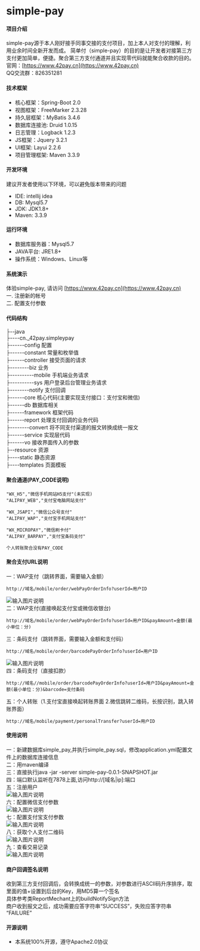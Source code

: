 # simple-pay

#### 项目介绍
simple-pay源于本人刚好接手同事交接的支付项目，加上本人对支付的理解，利用业余时间全新开发而成。 简单付（simple-pay）的目的是让开发者对接第三方支付更加简单，便捷。聚合第三方支付通道并且实现零代码就能聚合收款的目的。<br>
官网：[https://www.42pay.cn](https://www.42pay.cn)<br>
QQ交流群：826351281

#### 技术框架
* 核心框架：Spring-Boot 2.0
* 视图框架：FreeMarker 2.3.28
* 持久层框架：MyBatis 3.4.6
* 数据库连接池: Druid 1.0.15
* 日志管理：Logback 1.2.3
* JS框架：Jquery 3.2.1
* UI框架: Layui 2.2.6
* 项目管理框架: Maven 3.3.9

#### 开发环境
建议开发者使用以下环境，可以避免版本带来的问题
* IDE: intellij idea
* DB: Mysql5.7
* JDK: JDK1.8+
* Maven: 3.3.9

#### 运行环境
* 数据库服务器：Mysql5.7
* JAVA平台: JRE1.8+
* 操作系统：Windows、Linux等

#### 系统演示
体验simple-pay, 请访问 [https://www.42pay.cn](https://www.42pay.cn)<br>
一. 注册新的帐号<br>
二. 配置支付参数

#### 代码结构
├--java<br/>
├----cn._42pay.simpleypay<br/>
├------config     	    配置<br/>
├------constant  	    常量和枚举值<br/>
├------controller	    接受页面的请求<br/>
├--------biz			业务<br/>
├----------mobile      手机端业务请求<br/>
├----------sys		    用户登录后台管理业务请求<br/>
├--------notify		    支付回调<br/>
├------core			核心代码(主要实现支付接口：支付宝和微信)<br/>
├------db			    数据库相关<br/>
├------framework		框架代码<br/>
├------report		    处理支付回调的业务代码<br/>
├--------convert		将不同支付渠道的报文转换成统一报文<br/>
├------service		    实现层代码<br/>
├------vo			    接收界面传入的参数<br/>
├--resource            资源<br/>
├----static			静态资源<br/>
├----templates	        页面模板<br/>

#### 聚合通道(PAY_CODE说明)
```
"WX_H5","微信手机网站H5支付"(未实现)
"ALIPAY_WEB","支付宝电脑网站支付"
```
```
"WX_JSAPI","微信公众号支付"
"ALIPAY_WAP","支付宝手机网站支付"
```
```
"WX_MICROPAY","微信刷卡付"
"ALIPAY_BARPAY","支付宝条码支付"
```
```
个人转账聚合没有PAY_CODE
```

#### 聚合支付URL说明

一：WAP支付（跳转界面，需要输入金额）
```
http://域名/mobile/order/webPayOrderInfo?userId=用户ID
```
![输入图片说明](http://7xno76.com1.z0.glb.clouddn.com/%E8%B7%B3%E8%BD%AC%E8%BE%93%E5%85%A5%E9%87%91%E9%A2%9D.PNG "简单付，Wap支付")<br/>
二：WAP支付(直接唤起支付宝或微信收银台)
```
http://域名/mobile/order/webPayOrderInfo?userId=用户ID&payAmount=金额(最小单位：分)
```
三：条码支付（跳转界面，需要输入金额和支付码）
```
http://域名/mobile/order/barcodePayOrderInfo?userId=用户ID
```
![输入图片说明](http://7xno76.com1.z0.glb.clouddn.com/%E6%9D%A1%E7%A0%81%E4%BB%98.PNG "简单付，条码支付")<br/>
四：条码支付（直接扣款）
```
http://域名//mobile/order/barcodePayOrderInfo?userId=用户ID&payAmount=金额(最小单位：分)&barcode=支付条码
```
五：个人转账（1.支付宝直接唤起转账界面 2.微信跳转二维码，长按识别，跳入转账界面）
```
http://域名/mobile/payment/personalTransfer?userId=用户ID
```
#### 使用说明

一：新建数据库simple_pay,并执行simple_pay.sql，修改application.yml配置文件上的数据库连接信息<br>
二：用maven编译<br>
三：直接执行java -jar -server simple-pay-0.0.1-SNAPSHOT.jar<br>
四：端口默认监听在7878上面,访问http://[域名|ip]:端口<br>
五：注册用户<br>
![输入图片说明](http://7xno76.com1.z0.glb.clouddn.com/%E6%B3%A8%E5%86%8C.png "简单付，注册")<br/>
六：配置微信支付参数<br>
![输入图片说明](http://7xno76.com1.z0.glb.clouddn.com/%E5%BE%AE%E4%BF%A1%E9%85%8D%E7%BD%AE.png "简单付，微信配置")<br/>
七：配置支付宝支付参数<br>
![输入图片说明](http://7xno76.com1.z0.glb.clouddn.com/%E6%94%AF%E4%BB%98%E5%AE%9D%E9%85%8D%E7%BD%AE.png "简单付，支付宝配置")<br/>
八：获取个人支付二维码<br>
![输入图片说明](http://7xno76.com1.z0.glb.clouddn.com/%E6%88%91%E7%9A%84%E6%94%B6%E6%AC%BE%E4%BA%8C%E7%BB%B4%E7%A0%81.png "简单付，获取个人二维码")<br/>
九：查看交易记录<br>
![输入图片说明](http://7xno76.com1.z0.glb.clouddn.com/%E4%BA%A4%E6%98%93%E8%AE%B0%E5%BD%95%E6%9F%A5%E8%AF%A2.png "简单付，查看交易记录")<br/>

#### 商户回调签名说明
收到第三方支付回调后，会转换成统一的参数，对参数进行ASCII码升序排序，取里面的值+设置到后台的Key，用MD5算一个签名<br>
具体参考类ReportMechant上的buildNotifySign方法<br>
商户收到报文之后，成功需要应答字符串“SUCCESS”，失败应答字符串 “FAILURE”
#### 开源说明
* 本系统100%开源，遵守Apache2.0协议